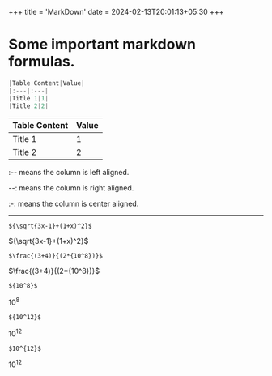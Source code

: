 +++
title = 'MarkDown'
date = 2024-02-13T20:01:13+05:30
+++



# Some important markdown formulas.

```java
|Table Content|Value|
|:---|:---|
|Title 1|1|
|Title 2|2|
```

|Table Content|Value|
|:---|:---|
|Title 1|1|
|Title 2|2|

:-- means the column is left aligned.

--: means the column is right aligned.

:-: means the column is center aligned.

---

`${\sqrt{3x-1}+(1+x)^2}$`

${\sqrt{3x-1}+(1+x)^2}$

`$\frac{(3+4)}{(2*{10^8})}$`

$\frac{(3+4)}{(2*{10^8})}$

`${10^8}$`

${10^8}$

`${10^12}$`

${10^12}$

`$10^{12}$`

$10^{12}$